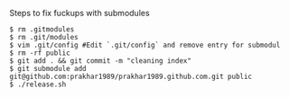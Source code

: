 Steps to fix fuckups with submodules

```shell
$ rm .gitmodules
$ rm .git/modules
$ vim .git/config #Edit `.git/config` and remove entry for submodul
$ rm -rf public
$ git add . && git commit -m "cleaning index"
$ git submodule add git@github.com:prakhar1989/prakhar1989.github.com.git public
$ ./release.sh
```
